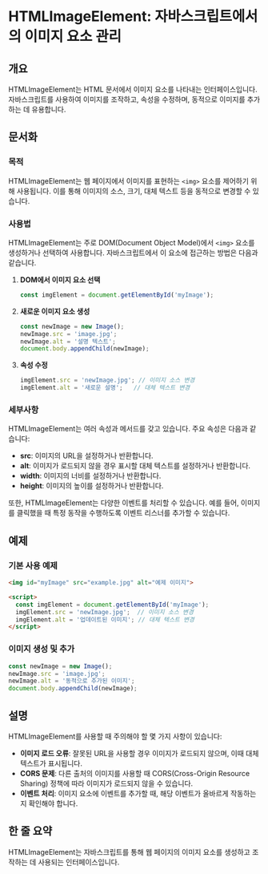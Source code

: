 <!--
Meta Description: # HTMLImageElement: 자바스크립트에서의 이미지 요소 관리 ## 개요 HTMLImageElement는 HTML 문서에서 이미지 요소를 나타내는 인터페이스입니다. 자바스크립트를 사용하여 이미지를 조작하고, 속성을 수정하며, 동적으로 이미지를 추가하는 데 유용...
Meta Keywords: 이미지, newimage, htmlimageelement는, 있습니다, imgelement
-->

# HTMLImageElement: 자바스크립트에서의 이미지 요소 관리

## 개요
HTMLImageElement는 HTML 문서에서 이미지 요소를 나타내는 인터페이스입니다. 자바스크립트를 사용하여 이미지를 조작하고, 속성을 수정하며, 동적으로 이미지를 추가하는 데 유용합니다.

## 문서화

### 목적
HTMLImageElement는 웹 페이지에서 이미지를 표현하는 `<img>` 요소를 제어하기 위해 사용됩니다. 이를 통해 이미지의 소스, 크기, 대체 텍스트 등을 동적으로 변경할 수 있습니다.

### 사용법
HTMLImageElement는 주로 DOM(Document Object Model)에서 `<img>` 요소를 생성하거나 선택하여 사용합니다. 자바스크립트에서 이 요소에 접근하는 방법은 다음과 같습니다.

1. **DOM에서 이미지 요소 선택**
   ```javascript
   const imgElement = document.getElementById('myImage');
   ```

2. **새로운 이미지 요소 생성**
   ```javascript
   const newImage = new Image();
   newImage.src = 'image.jpg';
   newImage.alt = '설명 텍스트';
   document.body.appendChild(newImage);
   ```

3. **속성 수정**
   ```javascript
   imgElement.src = 'newImage.jpg'; // 이미지 소스 변경
   imgElement.alt = '새로운 설명';   // 대체 텍스트 변경
   ```

### 세부사항
HTMLImageElement는 여러 속성과 메서드를 갖고 있습니다. 주요 속성은 다음과 같습니다:

- **src**: 이미지의 URL을 설정하거나 반환합니다.
- **alt**: 이미지가 로드되지 않을 경우 표시할 대체 텍스트를 설정하거나 반환합니다.
- **width**: 이미지의 너비를 설정하거나 반환합니다.
- **height**: 이미지의 높이를 설정하거나 반환합니다.

또한, HTMLImageElement는 다양한 이벤트를 처리할 수 있습니다. 예를 들어, 이미지를 클릭했을 때 특정 동작을 수행하도록 이벤트 리스너를 추가할 수 있습니다.

## 예제

### 기본 사용 예제
```html
<img id="myImage" src="example.jpg" alt="예제 이미지">

<script>
  const imgElement = document.getElementById('myImage');
  imgElement.src = 'newImage.jpg';  // 이미지 소스 변경
  imgElement.alt = '업데이트된 이미지'; // 대체 텍스트 변경
</script>
```

### 이미지 생성 및 추가
```javascript
const newImage = new Image();
newImage.src = 'image.jpg';
newImage.alt = '동적으로 추가된 이미지';
document.body.appendChild(newImage);
```

## 설명
HTMLImageElement를 사용할 때 주의해야 할 몇 가지 사항이 있습니다:

- **이미지 로드 오류**: 잘못된 URL을 사용할 경우 이미지가 로드되지 않으며, 이때 대체 텍스트가 표시됩니다.
- **CORS 문제**: 다른 출처의 이미지를 사용할 때 CORS(Cross-Origin Resource Sharing) 정책에 따라 이미지가 로드되지 않을 수 있습니다.
- **이벤트 처리**: 이미지 요소에 이벤트를 추가할 때, 해당 이벤트가 올바르게 작동하는지 확인해야 합니다.

## 한 줄 요약
HTMLImageElement는 자바스크립트를 통해 웹 페이지의 이미지 요소를 생성하고 조작하는 데 사용되는 인터페이스입니다.